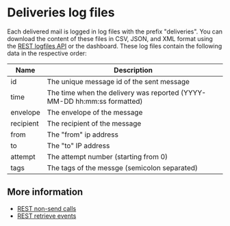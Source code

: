 # Deliveries log files

Each delivered mail is logged in log files with the prefix "deliveries".
You can download the content of these files in CSV, JSON, and XML format
using the [REST logfiles API](rest-logfiles) or the dashboard. These log
files contain the following data in the respective order:

| Name      | Description                                                             |
| --------- | ----------------------------------------------------------------------- |
| id        | The unique message id of the sent message                               |
| time      | The time when the delivery was reported (YYYY-MM-DD hh:mm:ss formatted) |
| envelope  | The envelope of the message                                             |
| recipient | The recipient of the message                                            |
| from      | The "from" ip address                                                   |
| to        | The "to" IP address                                                     |
| attempt   | The attempt number (starting from 0)                                    |
| tags      | The tags of the messge (semicolon separated)                            |

## More information

* [REST non-send calls](./rest-other-calls)
* [REST retrieve events](./rest-events)
